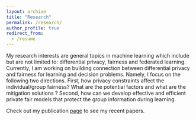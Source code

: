 ```yaml
---
layout: archive
title: "Research"
permalink: /research/
author_profile: true
redirect_from:
  - /resume
---
```


My research interests are general topics in machine learning which include but are not limited to: differential privacy, fairness and federated learning. Currently, I am working on building connection between differential privacy and fairness for learning and decision problems. Namely, I focus on the following two directions. First, how privacy constraints affect the individual/group fairness? What are the potential factors and what are the mitigation solutions ? Second, how can we develop effective and efficient private fair models that protect the group information during learning.




Check out my publication [page](https://cuongtran-syr.github.io/publications/) to see my recent papers.
